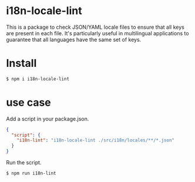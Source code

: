 # i18n-locale-lint

This is a package to check JSON/YAML locale files to ensure that all keys are present in each file. It's particularly useful in multilingual applications to guarantee that all languages have the same set of keys.

# Install

```bash
$ npm i i18n-locale-lint
```

# use case

Add a script in your package.json.

```json
{
  "script": {
    "i18n-lint": "i18n-locale-lint ./src/i18n/locales/**/*.json"
  }
}
```

Run the script.

```bash
$ npm run i18n-lint
```
